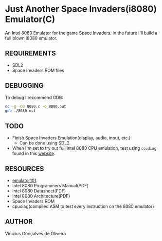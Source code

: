# Just Another Space Invaders(i8080) Emulator(C)

An Intel 8080 Emulator for the game Space Invaders. In the future I'll build a full blown i8080 emulator.

**REQUIREMENTS**
----
- SDL2
- Space Invaders ROM files

**DEBUGGING**
----
To debug I recommend GDB: 
```sh
cc -g -O0 8080.c -o 8080.out
gdb ./8080.out
```

**TODO**
----
- Finish Space Invaders Emulation(display, audio, input, etc.).
  - Can be done using SDL2. 
- When I'm set to try out full intel 8080 CPU emulation, test using `coudiag` found in this [website](https://brainwagon.org/2011/09/08/more-on-my-8080-emulator/).

**RESOURCES**
----
- [emulator101](http://emulator101.com).
- Intel 8080 Programmers Manual(PDF)
- Intel 8080 Datasheet(PDF)
- Intel 8080 Architecture(PDF)
- Space Invaders ROM
- cpudiag(compiled ASM to test every instruction on the 8080 emulator)  

**AUTHOR**
----
Vínicius Gonçalves de Oliveira
